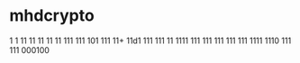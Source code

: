 
# mhdcrypto
1
1
11
11
11
11
11
111
111
101
111
11+
11d1
111
111
11
1111
111
111
111
111
111
1111
1110
111
111
000100
